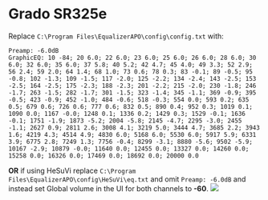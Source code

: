 # Grado SR325e
Replace `C:\Program Files\EqualizerAPO\config\config.txt` with:
```
Preamp: -6.0dB
GraphicEQ: 10 -84; 20 6.0; 22 6.0; 23 6.0; 25 6.0; 26 6.0; 28 6.0; 30 6.0; 32 6.0; 35 6.0; 37 5.8; 40 5.2; 42 4.7; 45 4.0; 49 3.3; 52 2.9; 56 2.4; 59 2.0; 64 1.4; 68 1.0; 73 0.6; 78 0.3; 83 -0.1; 89 -0.5; 95 -0.8; 102 -1.3; 109 -1.5; 117 -2.0; 125 -2.2; 134 -2.4; 143 -2.5; 153 -2.5; 164 -2.5; 175 -2.3; 188 -2.3; 201 -2.2; 215 -2.0; 230 -1.8; 246 -1.7; 263 -1.5; 282 -1.7; 301 -1.5; 323 -1.4; 345 -1.1; 369 -0.9; 395 -0.5; 423 -0.9; 452 -1.0; 484 -0.6; 518 -0.3; 554 0.0; 593 0.2; 635 0.5; 679 0.6; 726 0.6; 777 0.6; 832 0.5; 890 0.4; 952 0.3; 1019 0.1; 1090 0.0; 1167 -0.0; 1248 0.1; 1336 0.2; 1429 0.3; 1529 -0.1; 1636 -0.1; 1751 -1.9; 1873 -5.2; 2004 -5.8; 2145 -4.7; 2295 -3.0; 2455 -1.1; 2627 0.9; 2811 2.6; 3008 4.1; 3219 5.0; 3444 4.7; 3685 2.2; 3943 1.6; 4219 4.3; 4514 4.9; 4830 6.0; 5168 6.0; 5530 6.0; 5917 5.9; 6331 3.9; 6775 2.8; 7249 1.3; 7756 -0.4; 8299 -3.1; 8880 -5.6; 9502 -5.9; 10167 -2.9; 10879 -0.0; 11640 0.0; 12455 0.0; 13327 0.0; 14260 0.0; 15258 0.0; 16326 0.0; 17469 0.0; 18692 0.0; 20000 0.0
```
**OR** if using HeSuVi replace `C:\Program Files\EqualizerAPO\config\HeSuVi\eq.txt` and omit `Preamp: -6.0dB` and instead set Global volume in the UI for both channels to **-60**.
![](https://raw.githubusercontent.com/jaakkopasanen/AutoEq/master/results/Headphone.com/innerfidelity/onear/Grado%20SR325e/Grado%20SR325e.png)